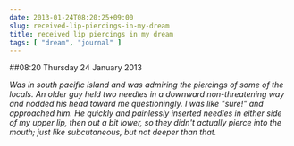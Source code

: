 ```yaml
---
date: 2013-01-24T08:20:25+09:00
slug: received-lip-piercings-in-my-dream
title: received lip piercings in my dream
tags: [ "dream", "journal" ]
---
```


##08:20 Thursday 24 January 2013

_Was in south pacific island and was admiring the piercings of some of the locals.  An older guy held two needles in a downward non-threatening way and nodded his head toward me questioningly.  I was like "sure!" and approached him.  He  quickly and painlessly inserted needles in either side of my upper lip, then out a bit lower, so they didn't actually pierce into the mouth; just like subcutaneous, but not deeper than that._
